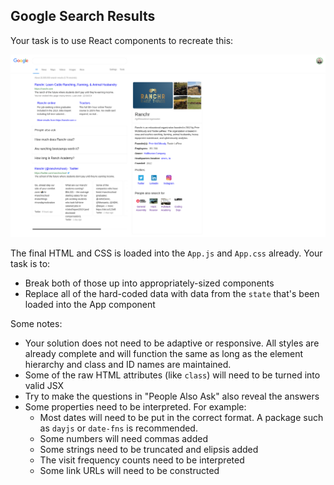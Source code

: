 ## Google Search Results

Your task is to use React components to recreate this:

![Google search results](./google-search-results.png)

The final HTML and CSS is loaded into the `App.js` and `App.css` already. Your task is to:

* Break both of those up into appropriately-sized components
* Replace all of the hard-coded data with data from the `state` that's been loaded into the App component

Some notes:

* Your solution does not need to be adaptive or responsive. All styles are already complete and will function the same as long as the element hierarchy and class and ID names are maintained.
* Some of the raw HTML attributes (like `class`) will need to be turned into valid JSX
* Try to make the questions in "People Also Ask" also reveal the answers
* Some properties need to be interpreted. For example:
  * Most dates will need to be put in the correct format. A package such as `dayjs` or `date-fns` is recommended.
  * Some numbers will need commas added
  * Some strings need to be truncated and elipsis added
  * The visit frequency counts need to be interpreted
  * Some link URLs will need to be constructed
